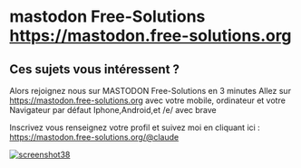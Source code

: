 # mastodon Free-Solutions https://mastodon.free-solutions.org


## Ces sujets vous intéressent ? ##

Alors rejoignez nous sur MASTODON Free-Solutions en 3 minutes
Allez sur https://mastodon.free-solutions.org avec votre mobile, ordinateur et votre Navigateur par défaut Iphone,Android,et /e/ avec brave

Inscrivez vous renseignez votre profil et suivez moi en cliquant ici : https://mastodon.free-solutions.org/@claude

[![screenshot38](https://user-images.githubusercontent.com/29485972/204862089-3910df15-8480-4270-9c0d-ad64f5816a8e.png)](https://mastodon.free-solutions.org)
